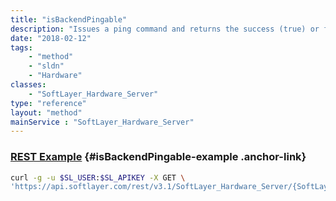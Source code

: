 ```yaml
---
title: "isBackendPingable"
description: "Issues a ping command and returns the success (true) or failure (false) of the ping command. "
date: "2018-02-12"
tags:
    - "method"
    - "sldn"
    - "Hardware"
classes:
    - "SoftLayer_Hardware_Server"
type: "reference"
layout: "method"
mainService : "SoftLayer_Hardware_Server"
---
```


### [REST Example](#isBackendPingable-example) <a href="/article/rest/"><i class="fas fa-question"></i></a> {#isBackendPingable-example .anchor-link} 
```bash
curl -g -u $SL_USER:$SL_APIKEY -X GET \
'https://api.softlayer.com/rest/v3.1/SoftLayer_Hardware_Server/{SoftLayer_Hardware_ServerID}/isBackendPingable'
```
